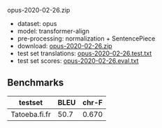 opus-2020-02-26.zip

* dataset: opus
* model: transformer-align
* pre-processing: normalization + SentencePiece
* download: [opus-2020-02-26.zip](https://object.pouta.csc.fi/OPUS-MT-models/fi-fr/opus-2020-02-26.zip)
* test set translations: [opus-2020-02-26.test.txt](https://object.pouta.csc.fi/OPUS-MT-models/fi-fr/opus-2020-02-26.test.txt)
* test set scores: [opus-2020-02-26.eval.txt](https://object.pouta.csc.fi/OPUS-MT-models/fi-fr/opus-2020-02-26.eval.txt)

## Benchmarks

| testset               | BLEU  | chr-F |
|-----------------------|-------|-------|
| Tatoeba.fi.fr 	| 50.7 	| 0.670 |

